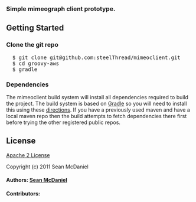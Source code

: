 ### Simple mimeograph client prototype.

## Getting Started

### Clone the git repo
<pre>
  $ git clone git@github.com:steelThread/mimeoclient.git
  $ cd groovy-aws
  $ gradle
</pre>

### Dependencies

The mimeoclient build system will install all dependencies required to build the project. The build system is based on [Gradle](http://www.gradle.org/) so you will need to install this using these
[directions](http://www.gradle.org/installation.html).  If you have a previously used maven and have a local maven repo then the build
attempts to fetch dependencies there first before trying the other registered public repos.

## License 

[Apache 2 License](https://github.com/steelThread/groovy-aws/blob/master/LICENSE.txt)

Copyright (c) 2011 Sean McDaniel

#### Authors: [Sean McDaniel](http://www.mcdconsultingllc.com)
#### Contributors:
